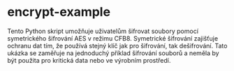 # encrypt-example
Tento Python skript umožňuje uživatelům šifrovat soubory pomocí symetrického šifrování AES v režimu CFB8. Symetrické šifrování zajišťuje ochranu dat tím, že používá stejný klíč jak pro šifrování, tak dešifrování. Tato ukázka se zaměřuje na jednoduchý příklad šifrování souborů a neměla by být použita pro kritická data nebo ve výrobním prostředí.
